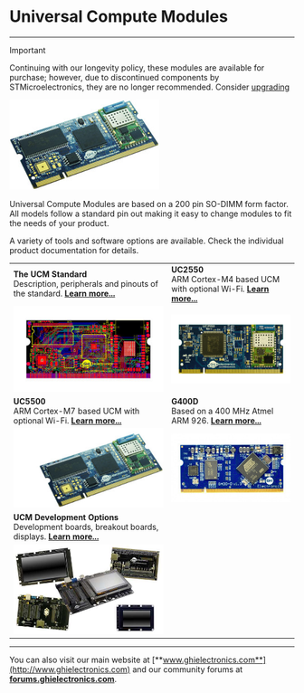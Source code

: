 # Universal Compute Modules
---
> [!IMPORTANT]
> Continuing with our longevity policy, these modules are available for purchase; however, due to discontinued components by STMicroelectronics, they are no longer recommended. Consider [upgrading](../netmf/upgrade.md)

![UC5550](../../images/uc5550-noborder.jpg)

Universal Compute Modules are based on a 200 pin SO-DIMM form factor.  All models follow a standard pin out making it easy to change modules to fit the needs of your product.

A variety of tools and software options are available. Check the individual product documentation for details.

|  |  |
|--|--|
| **The UCM Standard** </br> Description, peripherals and pinouts of the standard. [**Learn more...**](standard.md) | **UC2550** </br> ARM Cortex-M4 based UCM with optional Wi-Fi. [**Learn more...**](uc2550.md) |
| [![UCM SOM](../netmf/images/som.jpg)](standard.md) | [![UC2550](../netmf/images/uc2550.jpg)](uc2550.md) |
| **UC5500** </br> ARM Cortex-M7 based UCM with optional Wi-Fi. [**Learn more...**](uc5550.md) | **G400D** </br> Based on a 400 MHz Atmel ARM 926. [**Learn more...**](../netmf/g400d.md) |
| [![UC5550](../netmf/images/uc5550.jpg)](uc5550.md) | [![G400D](../netmf/images/g400d.jpg)](../netmf/g400d.md) |
| **UCM Development Options** </br> Development boards, breakout boards, displays. [**Learn more...**](development-options.md) |  |
| [![Display Option](images/development-options.jpg)](development-options.md) |  |

***

You can also visit our main website at [**www.ghielectronics.com**](http://www.ghielectronics.com) and our community forums at [**forums.ghielectronics.com**](https://forums.ghielectronics.com/).
